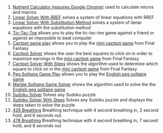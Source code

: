 1. [Nutrient Calculator (requires Google Chrome)](https://andrewscoolprograms.github.io/programs/NutrientCalculator) used to calculate micros and macros  
1. [Linear Solver With RREF](https://andrewscoolprograms.github.io/programs/NxMLinearSolverRREF) solves a system of linear equations with RREF 
1. [Linear Solver With Substitution Method](https://andrewscoolprograms.github.io/programs/NxNLinearSolverSubstitution) solves a system of lienar equations with the substitution method   
1. [Tic-Tac-Toe](https://andrewscoolprograms.github.io/programs/TicTacToe.html) allows you to play the tic-tac-toe game against a friend or against an impossible to beat computer   
1. [Cactpot game play](https://andrewscoolprograms.github.io/programs/cactpotGamePlay) allows you to play the [mini cactpot game](https://na.finalfantasyxiv.com/lodestone/playguide/contentsguide/goldsaucer/cactpot/) from Final Fantasy  
1. [Cactpot Solver](https://andrewscoolprograms.github.io/programs/cactpotSolver) shows the user the best squares to click on in order to maximize earnings in the [mini cactpot game](https://na.finalfantasyxiv.com/lodestone/playguide/contentsguide/goldsaucer/cactpot/) from Final Fantasy   
1. [Cactpot Solver With Steps](https://andrewscoolprograms.github.io/programs/cactpotSolverWithAdvancedSteps) shows the algorithm used to determine which square to click on in the [mini cactpot game](https://na.finalfantasyxiv.com/lodestone/playguide/contentsguide/goldsaucer/cactpot/) from Final Fantasy 
1. [Peg Solitaire Game Play](https://andrewscoolprograms.github.io/programs/marbleSolitaireGamePlay) allows you to play the [English peg solitaire game](https://en.wikipedia.org/wiki/Peg_solitaire) 
1. [Marble Solitaire Game Solver](https://andrewscoolprograms.github.io/programs/marbleSolitaireGameSolver) shows the algorithm used to solve the the [English peg solitaire game](https://en.wikipedia.org/wiki/Peg_solitaire) 
1. [Sudoku Solver](https://andrewscoolprograms.github.io/programs/sudokuSolver) Solves any Sudoku puzzle
1. [Sudoku Solver With Steps](https://andrewscoolprograms.github.io/programs/sudokuSolverWithSteps) Solves any Sudoku puzzle and displays the steps taken to solve the puzzle
1. [426 Breathing](https://andrewscoolprograms.github.io/programs/426Breathing) Breathing technique with 4 second breathing in, 2 second hold, and 6 seconds out.
1. [478 Breathing](https://andrewscoolprograms.github.io/programs/426Breathing) Breathing technique with 4 second breathing in, 7 second hold, and 8 seconds out.

